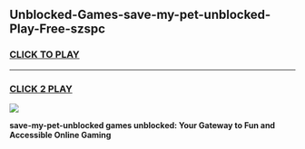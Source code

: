 
## Unblocked-Games-save-my-pet-unblocked-Play-Free-szspc
<h3>
<a href="https://premium76.site?title=save-my-pet-unblocked&ref=18A1">CLICK TO PLAY</a></h3>
<hr>

<h3>
<a href="https://premium76.site?title=save-my-pet-unblocked&ref=18A1">CLICK 2 PLAY</a>
  
</h3>

<a href="https://premium76.site?title=save-my-pet-unblocked&ref=18A1"><img src="https://clearcache.store/games.png"></a>


**save-my-pet-unblocked games unblocked: Your Gateway to Fun and Accessible Online Gaming**

